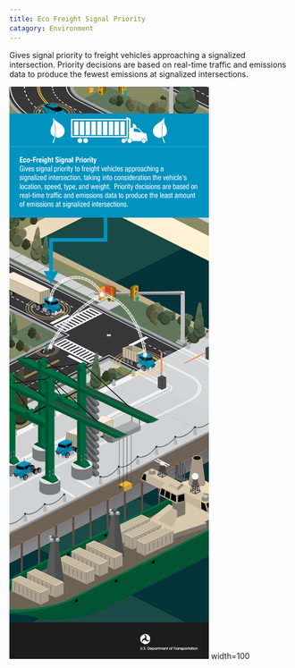 ```yaml
---
title: Eco Freight Signal Priority
catagory: Environment
---
```



Gives signal priority to freight vehicles approaching a signalized intersection. Priority decisions are based on real-time traffic and emissions data to produce the fewest emissions at signalized intersections.

![Eco-Traffic Signal Priority](../../assets/images/infographics/AERIS_EcoFrieghtSignalPriority-01.png) width=100